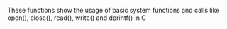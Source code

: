 These functions show the usage of basic system functions and calls like open(), close(), read(), write() and dprintf() in C

